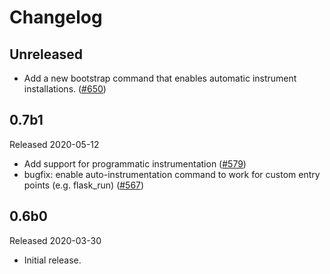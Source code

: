 # Changelog

## Unreleased

- Add a new bootstrap command that enables automatic instrument installations.
  ([#650](https://github.com/open-telemetry/opentelemetry-python/pull/650))

## 0.7b1

Released 2020-05-12

- Add support for programmatic instrumentation
  ([#579](https://github.com/open-telemetry/opentelemetry-python/pull/569))
- bugfix: enable auto-instrumentation command to work for custom entry points
  (e.g. flask_run)
  ([#567](https://github.com/open-telemetry/opentelemetry-python/pull/567))


## 0.6b0

Released 2020-03-30

- Initial release.
